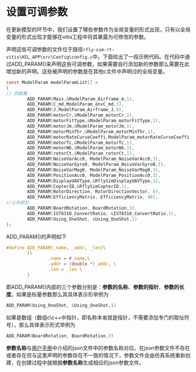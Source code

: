 # 设置可调参数

在更新模型的环节中，我们设置了哪些参数作为全局变量的形式出现，只有以全局变量的形式出现才能够在vitis工程中将其暴露为可修改的参数。

声明这些可调参数的文件位于路径`rfly-sim-rt-vitis\HIL_APP\src\Config\config.c`中。下面给出了一段示例代码。在代码中通过ADD_PARAM()来声明这些可调参数，如果需要自行添加新的参数那么需要在此增加新的声明。这些被声明的参数是在其他c文件中声明过的全局变量。
```C
const ModelParam modelParamList[] =
{
// 四旋翼
		ADD_PARAM(Mass,&ModelParam_Airframe_m,1),
		ADD_PARAM(C_md,ModelParam_envC_md,3),
		ADD_PARAM(J,ModelParam_Airframe_J,9),
		ADD_PARAM(motorCr,&ModelParam_motorCr,1),
		ADD_PARAM(motorFitType,&ModelParam_motorFitType,1),
		ADD_PARAM(motorJm,&ModelParam_motorJm,1),
		ADD_PARAM(motorMinThr,&ModelParam_motorMinThr,1),
		ADD_PARAM(motorRateCurveCoeffi,ModelParam_motorRateCurveCoeffi,3),
		ADD_PARAM(motorTc,&ModelParam_motorTc,1),
		ADD_PARAM(motorWb,&ModelParam_motorWb,1),
		ADD_PARAM(rotorCt,&ModelParam_rotorCt,1),
		ADD_PARAM(NoiseVarAcc0, ModelParam_NoiseVarAcc0,3),
		ADD_PARAM(NoiseVarGyro0, ModelParam_NoiseVarGyro0,3),
		ADD_PARAM(NoiseVarMag0, ModelParam_NoiseVarMag0,3),
		ADD_PARAM(PositionAcc0, ModelParam_PositionAcc0,3),
		ADD_PARAM(DisplayUAVType,&RflySimDisplayUAVType,1),
		ADD_PARAM(CopterID,&RflySimCopterID,1),
		ADD_PARAM(RotorDirection, RotorDirectionVector, 8),
		ADD_PARAM(EfficiencyMatrix, EfficiencyMatrix, 48),
//公共部分
		ADD_PARAM(BoardRotation, BoardRotation,3),
		ADD_PARAM(IST8310_ConvertRatio, &IST8310_ConvertRatio,1),
		ADD_PARAM(Using_OneShot, &Using_OneShot,1)
};
```
ADD_PARAM()的声明如下
```c
#define ADD_PARAM(_name, _addr, _len)\
		{\
				.name = #_name,\
				.addr = (double *)_addr, \
				.len = _len \
		}
```
即ADD_PARAM()内部的三个参数分别是：**参数的名称**、**参数的指针**、**参数的长度**。如果是标量参数那么其具体表示形举例为
```c
ADD_PARAM(Using_OneShot, &Using_OneShot,1)
```
如果是数组（数组c\c++中指针，即名称本省就是指针，不需要添加专门的取址符号），那么具体表示形式举例为
```C
ADD_PARAM(BoardRotation, BoardRotation,3)
```
**参数名称**与[用户手册](../user_manual/modifyModelParam.md)中介绍的json文件中的参数名称对应。在json参数文件不存在或者存在但与这里声明的参数存在不一致的情况下，参数文件会由仿真系统重新创建，在创建过程中就根据**参数名称**生成相应的json参数文件。